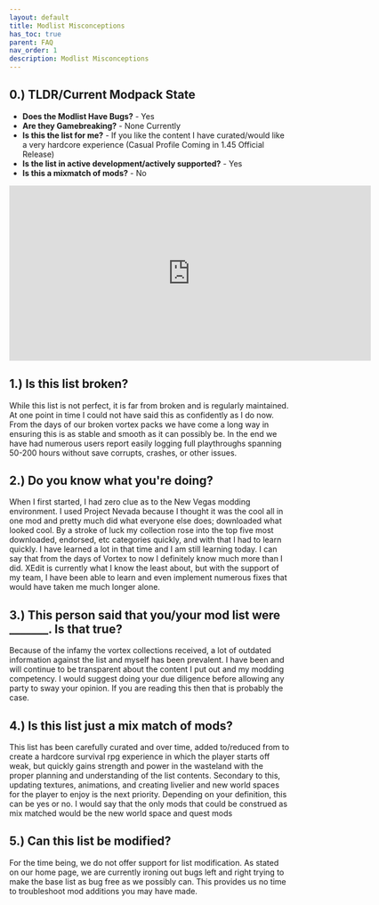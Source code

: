 ```yaml
---
layout: default
title: Modlist Misconceptions
has_toc: true
parent: FAQ
nav_order: 1
description: Modlist Misconceptions
---
```


## **0.) TLDR/Current Modpack State**

- **Does the Modlist Have Bugs?** - Yes
- **Are they Gamebreaking?** - None Currently 
- **Is this the list for me?** - If you like the content I have curated/would like a very hardcore experience (Casual Profile Coming in 1.45 Official Release)
- **Is the list in active development/actively supported?** - Yes
- **Is this a mixmatch of mods?** - No

<iframe class="yt-embed" width="650" height="315" src="https://www.youtube.com/embed/DkrqC55hjAg?start=3424" title="YouTube video player" frameborder="0" allow="accelerometer; autoplay; clipboard-write; encrypted-media; gyroscope; picture-in-picture" allowfullscreen></iframe>


## **1.) Is this list broken?**

While this list is not perfect, it is far from broken and is regularly maintained. At one point in time I could not have said this as confidently as I do now. From the days of our broken vortex packs we have come a long way in ensuring this is as stable and smooth as it can possibly be. In the end we have had numerous users report easily logging full playthroughs spanning 50-200 hours without save corrupts, crashes, or other issues.

## **2.) Do you know what you're doing?**

When I first started, I had zero clue as to the New Vegas modding environment. I used Project Nevada because I thought it was the cool all in one mod and pretty much did what everyone else does; downloaded what looked cool. By a stroke of luck my collection rose into the top five most downloaded, endorsed, etc categories quickly, and with that I had to learn quickly. I have learned a lot in that time and I am still learning today. I can say that from the days of Vortex to now I definitely know much more than I did. XEdit is currently what I know the least about, but with the support of my team, I have been able to learn and even implement numerous fixes that would have taken me much longer alone.

## **3.) This person said that you/your mod list were _______. Is that true?**

Because of the infamy the vortex collections received, a lot of outdated information against the list and myself has been prevalent. I have been and will continue to be transparent about the content I put out and my modding competency. I would suggest doing your due diligence before allowing any party to sway your opinion. If you are reading this then that is probably the case.  

## **4.) Is this list just a mix match of mods?**

This list has been carefully curated and over time, added to/reduced from to create a hardcore survival rpg experience in which the player starts off weak, but quickly gains strength and power in the wasteland with the proper planning and understanding of the list contents. Secondary to this, updating textures, animations, and creating livelier and new world spaces for the player to enjoy is the next priority. Depending on your definition, this can be yes or no. I would say that the only mods that could be construed as mix matched would be the new world space and quest mods

## **5.) Can this list be modified?**

For the time being, we do not offer support for list modification. As stated on our home page, we are currently ironing out bugs left and right trying to make the base list as bug free as we possibly can. This provides us no time to troubleshoot mod additions you may have made. 

